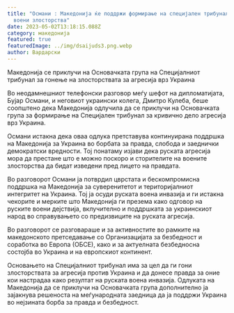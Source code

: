 ```yaml
---
title: "Османи : Македонија ќе поддржи формирање на специјален трибунал за руски
  воени злосторства"
date: 2023-05-02T13:18:15.088Z
category: македонија
featured: true
featuredImage: ../img/dsaijuds3.png.webp
author: Вардарски
---
```


Македонија се приклучи на Основачката група на Специјалниот трибунал за гонење на злосторствата за агресија врз Украина

Во неодамнешниот телефонски разговор меѓу шефот на дипломатијата, Бујар Османи, и неговиот украински колега, Дмитро Кулеба, беше соопштено дека Македонија одлучила да се приклучи на Основачката група за формирање на Специјален трибунал за кривично дело агресија врз Украина.

Османи истакна дека оваа одлука претставува континуирана поддршка на Македонија за Украина во борбата за правда, слобода и заеднички демократски вредности. Тој понатаму изјави дека руската агресија мора да престане што е можно поскоро и сторителите на воените злосторства да бидат изведени пред лицето на правдата.

Во разговорот Османи ја потврдил цврстата и бескомпромисна поддршка на Македонија за суверенитетот и територијалниот интегритет на Украина. Тој ја осуди руската воена инвазија и ги истакна чекорите и мерките што Македонија ги презема како одговор на руските воени дејствија, вклучително и поддршката за украинскиот народ во справувањето со предизвиците на руската агресија.

Во разговорот се разговараше и за активностите во рамките на македонското претседавање со Организацијата за безбедност и соработка во Европа (ОБСЕ), како и за актуелната безбедносна состојба во Украина и на европскиот континент.

Основањето на Специјалниот трибунал има за цел да ги гони злосторствата за агресија против Украина и да донесе правда за оние кои настрадаа како резултат на руската воена инвазија. Одлуката на Македонија да се приклучи на Основачката група дополнително ја зајакнува решеноста на меѓународната заедница да ја поддржи Украина во нејзината борба за правда и безбедност.
